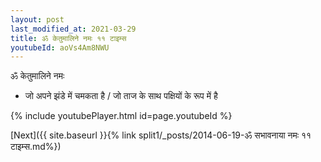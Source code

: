 ```yaml
---
layout: post
last_modified_at: 2021-03-29
title: ॐ केतुमालिने नमः ११ टाइम्स
youtubeId: aoVs4Am8NWU
---
```

 
 
 ॐ केतुमालिने नमः  
 
 -  जो अपने झंडे में चमकता है / जो ताज के साथ पक्षियों के रूप में है 
 
  
 
  
 
 
 
 
 
 


{% include youtubePlayer.html id=page.youtubeId %}
 
[Next]({{ site.baseurl }}{% link  split1/_posts/2014-06-19-ॐ सभावनाया नमः ११ टाइम्स.md%})
 
